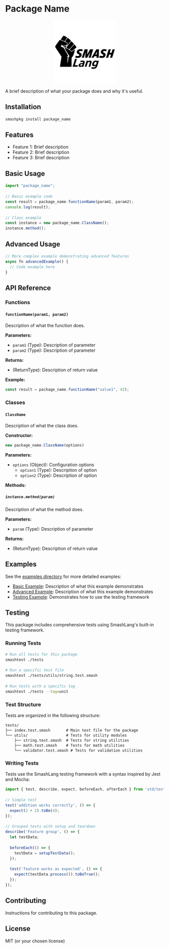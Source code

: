# Package Name

<p align="center">
  <img src="./assets/logo.svg" alt="Package Logo" width="200" />
</p>

A brief description of what your package does and why it's useful.

## Installation

```bash
smashpkg install package_name
```

## Features

- Feature 1: Brief description
- Feature 2: Brief description
- Feature 3: Brief description

## Basic Usage

```js
import "package_name";

// Basic example code
const result = package_name.functionName(param1, param2);
console.log(result);

// Class example
const instance = new package_name.ClassName();
instance.method();
```

## Advanced Usage

```js
// More complex example demonstrating advanced features
async fn advancedExample() {
  // Code example here
}
```

## API Reference

### Functions

#### `functionName(param1, param2)`

Description of what the function does.

**Parameters:**
- `param1` (Type): Description of parameter
- `param2` (Type): Description of parameter

**Returns:**
- (ReturnType): Description of return value

**Example:**
```js
const result = package_name.functionName("value1", 42);
```

### Classes

#### `ClassName`

Description of what the class does.

**Constructor:**
```js
new package_name.ClassName(options)
```

**Parameters:**
- `options` (Object): Configuration options
  - `option1` (Type): Description of option
  - `option2` (Type): Description of option

**Methods:**

##### `instance.method(param)`

Description of what the method does.

**Parameters:**
- `param` (Type): Description of parameter

**Returns:**
- (ReturnType): Description of return value

## Examples

See the [examples directory](./examples) for more detailed examples:

- [Basic Example](./examples/basic.smash): Description of what this example demonstrates
- [Advanced Example](./examples/advanced.smash): Description of what this example demonstrates
- [Testing Example](./examples/testing.smash): Demonstrates how to use the testing framework

## Testing

This package includes comprehensive tests using SmashLang's built-in testing framework.

### Running Tests

```bash
# Run all tests for this package
smashtest ./tests

# Run a specific test file
smashtest ./tests/utils/string.test.smash

# Run tests with a specific tag
smashtest ./tests --tag=unit
```

### Test Structure

Tests are organized in the following structure:

```
tests/
├── index.test.smash       # Main test file for the package
└── utils/                 # Tests for utility modules
    ├── string.test.smash  # Tests for string utilities
    ├── math.test.smash    # Tests for math utilities
    └── validator.test.smash # Tests for validation utilities
```

### Writing Tests

Tests use the SmashLang testing framework with a syntax inspired by Jest and Mocha:

```javascript
import { test, describe, expect, beforeEach, afterEach } from 'std/testing';

// Simple test
test('addition works correctly', () => {
  expect(2 + 2).toBe(4);
});

// Grouped tests with setup and teardown
describe('Feature group', () => {
  let testData;
  
  beforeEach(() => {
    testData = setupTestData();
  });
  
  test('feature works as expected', () => {
    expect(testData.process()).toBeTrue();
  });
});
```

## Contributing

Instructions for contributing to this package.

## License

MIT (or your chosen license)
